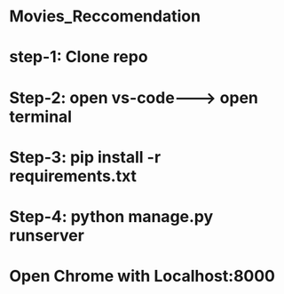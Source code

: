 # Movies_Reccomendation
# step-1: Clone repo
# Step-2: open vs-code---> open terminal
# Step-3: pip install -r requirements.txt
# Step-4: python manage.py runserver
# Open Chrome with Localhost:8000
